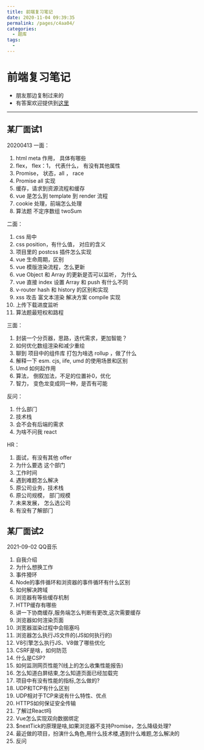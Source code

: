 ```yaml
---
title: 前端复习笔记
date: 2020-11-04 09:39:35
permalink: /pages/c4aa04/
categories:
  - 题库
tags:
  - 
---
```

# 前端复习笔记

* 朋友那边复制过来的
* 有答案欢迎提供到[这里](https://t.me/joinchat/NV4xIhmoUTl6UIeB9--IlA)

---

## 某厂面试1

20200413 一面：

1. html meta 作用， 具体有哪些
2. flex， flex：1， 代表什么， 有没有其他属性
3. Promise， 状态，all ， race
4. Promise all 实现
5. 缓存，请求到资源流程和缓存
6. vue 是怎么到 template 到 render 流程
7. cookie 处理，前端怎么处理
8. 算法题 不定序数组 twoSum

二面：

1. css 局中
2. css position，有什么值， 对应的含义
3. 项目里的 postcss 插件怎么实现
4. vue 生命周期，区别
5. vue 模版渲染流程，怎么更新
6. vue Object 和 Array 的更新是否可以监听， 为什么
7. vue 直接 index 设置 Array 和 push 有什么不同
8. v-router hash 和 history 的区别和实现
9. xss 攻击 富文本渲染 解决方案 compile 实现
10. 上传下载进度监听
11. 算法题最短权和路程

三面：

1. 封装一个分⻚器，思路，迭代需求，更加智能？
2. 如何优化数组渲染和减少重绘
3. 聊到 项目中的组件库 打包为啥选 rollup ，做了什么
4. 解释一下 esm. cjs, iife, umd 的使用场景和区别
5. Umd 如何起作用
6. 算法， 倒叙加法，不足的位置补0，优化
7. 智力， 变色⻰变成同一种，是否有可能

反问：

1. 什么部⻔
2. 技术栈
3. 会不会有后端的需求
4. 为啥不问我 react

HR：

1. 面试，有没有其他 offer
2. 为什么要选 这个部门
3. 工作时间
4. 遇到难题怎么解决
5. 原公司业务，技术栈
6. 原公司规模， 部⻔规模
7. 未来发展， 怎么选公司
8. 有没有了解部⻔

## 某厂面试2

2021-09-02 QQ音乐

1. 自我介绍
2. 为什么想换工作
3. 事件猾环
4. Node的事件循环和浏资器的事件循环有什么区别
5. 如何解决跨域
6. 浏览器有等些缓存机制
7. HTTP缓存有哪些
8. 讲一下协商缓存,服务端怎么判断有更改,这次需要缓存
9. 浏览器如何渲染页面
10. 浏宽器滋染过程中会阻塞吗
11. 浏览器怎么执行JS文件的(JS如何执行的)
12. V8引擎怎么执行JS、V8做了哪些优化
13. CSRF是啥，如何防范
14. 什么是CSP?
15. 如何监测网页性能?(线上的怎么收集性能报告)
16. 怎么知道白屏结束,怎么知道页面已经加载完
17. 项目中有没有性能的指标,怎么做的?
18. UDP和TCP有什么区别
19. UDP相对于TCP来说有什么特性、优点
20. HTTPS如何保证安全传输
21. 了解过React吗
22. Vue怎么实现双向数据绑定
23. $nextTick的原理是啥,如果浏览器不支持Promise，怎么降级处理?
24. 最近做的项目，扮演什么角色,用什么技术楼,遇到什么难题,怎么解决的
25. 反问
